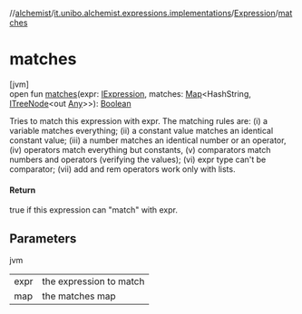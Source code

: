 //[alchemist](../../../index.md)/[it.unibo.alchemist.expressions.implementations](../index.md)/[Expression](index.md)/[matches](matches.md)

# matches

[jvm]\
open fun [matches](matches.md)(expr: [IExpression](../../it.unibo.alchemist.expressions.interfaces/-i-expression/index.md), matches: [Map](https://docs.oracle.com/javase/8/docs/api/java/util/Map.html)<HashString, [ITreeNode](../../it.unibo.alchemist.expressions.interfaces/-i-tree-node/index.md)<out [Any](https://kotlinlang.org/api/latest/jvm/stdlib/kotlin/-any/index.html)>>): [Boolean](https://kotlinlang.org/api/latest/jvm/stdlib/kotlin/-boolean/index.html)

Tries to match this expression with expr. The matching rules are: (i) a variable matches everything; (ii) a constant value matches an identical constant value; (iii) a number matches an identical number or an operator, (iv) operators match everything but constants, (v) comparators match numbers and operators (verifying the values); (vi) expr type can't be comparator; (vii) add and rem operators work only with lists.

#### Return

true if this expression can "match" with expr.

## Parameters

jvm

| | |
|---|---|
| expr | the expression to match |
| map | the matches map |
